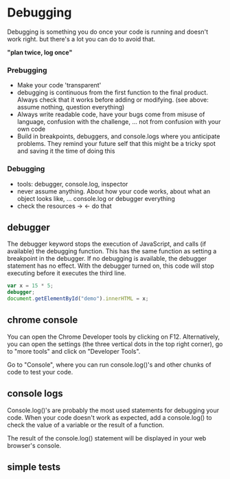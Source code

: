 Debugging
===
Debugging is something you do once your code is running and doesn't work right.  but there's a lot you can do to avoid that.

**"plan twice, log once"**

### Prebugging
- Make your code 'transparent'
- debugging is continuous from the first function to the final product. Always check that it works before adding or modifying. (see above: assume nothing, question everything)
- Always write readable code, have your bugs come from misuse of language, confusion with the challenge, ... not from confusion with your own code
- Build in breakpoints, debuggers, and console.logs where you anticipate problems. They remind your future self that this might be a tricky spot and saving it the time of doing this

### Debugging
- tools: debugger, console.log, inspector
- never assume anything. About how your code works, about what an object looks like, ... console.log or debugger everything
- check the resources -> <- do that

debugger
---
The debugger keyword stops the execution of JavaScript, and calls (if available) the debugging function. This has the same function as setting a breakpoint in the debugger. If no debugging is available, the debugger statement has no effect. With the debugger turned on, this code will stop executing before it executes the third line.

```javascript
var x = 15 * 5;
debugger;
document.getElementById("demo").innerHTML = x;
```

chrome console
---
You can open the Chrome Developer tools by clicking on F12. Alternatively, you can open the settings (the three vertical dots in the top right corner), go to "more tools" and click on "Developer Tools".

Go to "Console", where you can run console.log()'s and other chunks of code to test your code.

console logs
---
Console.log()'s are probably the most used statements for debugging your code. When your code doesn't work as expected, add a console.log() to check the value of a variable or the result of a function.

The result of the console.log() statement will be displayed in your web browser's console.

simple tests
---  
